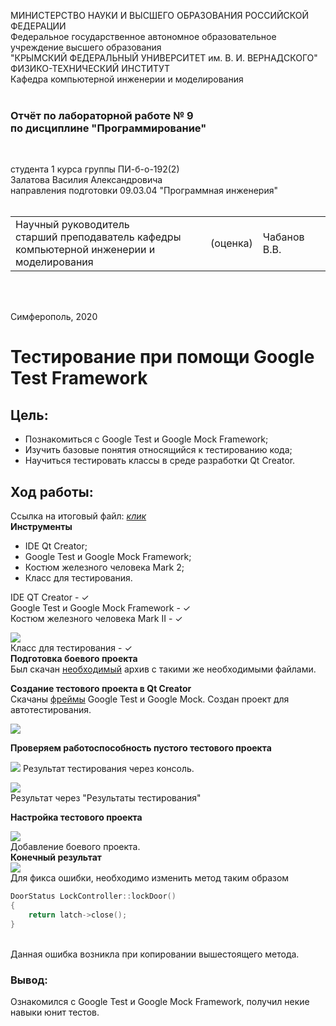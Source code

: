 МИНИСТЕРСТВО НАУКИ  И ВЫСШЕГО ОБРАЗОВАНИЯ РОССИЙСКОЙ ФЕДЕРАЦИИ  
Федеральное государственное автономное образовательное учреждение высшего образования  
"КРЫМСКИЙ ФЕДЕРАЛЬНЫЙ УНИВЕРСИТЕТ им. В. И. ВЕРНАДСКОГО"  
ФИЗИКО-ТЕХНИЧЕСКИЙ ИНСТИТУТ  
Кафедра компьютерной инженерии и моделирования
<br/><br/>
### Отчёт по лабораторной работе № 9<br/> по дисциплине "Программирование"
<br/>
 
студента 1 курса группы ПИ-б-о-192(2)  
Залатова Василия Александровича  
направления подготовки 09.03.04 "Программная инженерия"  
<br/>
 
<table>
<tr><td>Научный руководитель<br/> старший преподаватель кафедры<br/> компьютерной инженерии и моделирования</td>
<td>(оценка)</td>
<td>Чабанов В.В.</td>
</tr>
</table>
<br/><br/>
 
Симферополь, 2020
# Тестирование при помощи Google Test Framework<br>
## Цель:

* Познакомиться с Google Test и Google Mock Framework;
* Изучить базовые понятия относящийся к тестированию кода;
* Научиться тестировать классы в среде разработки Qt Creator.
## Ход работы:<br>
Ссылка на итоговый файл: [*клик*](https://github.com/kickStranger/programming/tree/master/labs/lab9)<br>
**Инструменты**<br>
* IDE Qt Creator;
* Google Test и Google Mock Framework;
* Костюм железного человека Mark 2;
* Класс для тестирования.

IDE QT Creator - ✓<br>
Google Test и Google Mock Framework - ✓<br>
Костюм железного человека Mark II - ✓<br>

![](https://sun3.43222.userapi.com/VefttcERZnN2AizxNx80QrHPXZnLbLV1cgmXyg/-BH-qQmcNG4.jpg)<br>
Класс для тестирования - ✓<br>
**Подготовка боевого проекта**<br>
Был скачан [необходимый](https://neroid.ru/wp-content/uploads/2020/05/Lab9_Project_for_tests.zip) архив с такими же необходимыми файлами.<br>

**Создание тестового проекта в Qt Creator**<br>
Скачаны [фреймы](https://github.com/google/googletest) Google Test и Google Mock. Создан проект для автотестирования.<br>

![](https://sun3.43222.userapi.com/Lw36mnIE5SVh_B4CEeMe94uuRs3RTcAHur13Jg/qJMjBALR9dI.jpg)

**Проверяем работоспособность пустого тестового проекта**<br>

![](https://sun3.43222.userapi.com/AKjZMHW-AReORkuPNTIAjQtjNSP3_gWwCS4CvA/jrAxePVsdfE.jpg)
Результат тестирования через консоль.<br>

![](https://sun2.43222.userapi.com/HE9u0olyKBZhcLub-1dUN22IvFWmSTVJfflnGw/DAVb6uH2uag.jpg)
<br> Результат через "Результаты тестирования"

**Настройка тестового проекта**<br>

![](https://sun2.43222.userapi.com/nyf8hi2-Nw6AOQ7fTD9kCcu7jCp5JIBSOS7sEA/P6Etiyw3ECs.jpg)
<br> Добавление боевого проекта.<br>
**Конечный результат**<br>
![](https://sun3.43222.userapi.com/SMy5r-Q8333nNbHezQOCfNKbTSllPhcyYBszdg/dkN8rb75Duk.jpg)<br>
Для фикса ошибки, необходимо изменить метод таким образом<br>
```C++
DoorStatus LockController::lockDoor()
{
    return latch->close();
}
```
<br> Данная ошибка возникла при копировании вышестоящего метода.<br>
### Вывод:<br>
Ознакомился с Google Test и Google Mock Framework, получил некие навыки юнит тестов.


